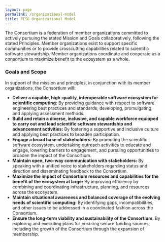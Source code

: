 ```yaml
---
layout: page
permalink: /organizational-model
title: PESO Organizational Model
---
```


The Consortium is a federation of member organizations committed to actively pursuing the stated
Mission and Goals collaboratively, following the stated Principles. Member organizations
exist to support specific communities or to provide crosscutting capabilities related to scientific
software stewardship. Member organizations coordinate and cooperate as a consortium to maximize
benefit to the ecosystem as a whole.

### Goals and Scope
In support of the mission and principles, in conjunction with its member organizations, the Consortium
will:
- **Deliver a capable, high-quality, interoperable software ecosystem for scientific computing:** By providing guidance
with respect to software engineering best practices and standards; developing, promulgating, and applying assessment
methods.
- **Build and retain a diverse, inclusive, and capable workforce equipped to carry out and lead scientific software
stewardship and advancement activities:** By fostering a supportive and inclusive culture and applying best practices to
broaden participation.
- **Engage a broad base of stakeholders:** By promoting the scientific software ecosystem, undertaking outreach
activities to educate and engage, lowering barriers to engagement, and pursuing opportunities to broaden the impact of
the Consortium.
- **Maintain open, two-way communication with stakeholders:** By speaking with a unified voice to stakeholders regarding
status and direction and disseminating feedback to the Consortium.
- **Maximize the impact of Consortium resources and capabilities for the benefit of the ecosystem at large:** By
improving efficiency by combining and coordinating infrastructure, planning, and resources across the ecosystem.
- **Maintain situational awareness and balanced coverage of the evolving needs of scientific computing:** By identifying
gaps, incompatibilities, and other issues to be addressed in a coordinated fashion across the Consortium.
- **Ensure the long-term viability and sustainability of the Consortium:** By exploring and executing plans for ensuring
secure funding sources, including the growth of the Consortium through the expansion of membership.